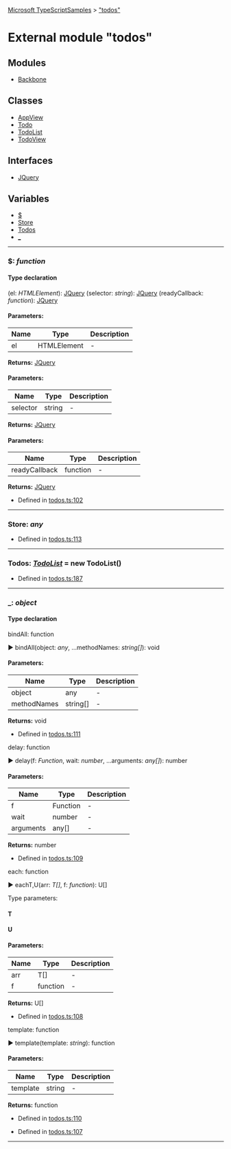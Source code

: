 [Microsoft TypeScriptSamples](../index.md) >  ["todos"](../modules/_todos_.md)
# External module "todos"








## Modules
* [Backbone](../modules/_todos_.backbone.md)

## Classes
* [AppView](../classes/_todos_.appview.md)
* [Todo](../classes/_todos_.todo.md)
* [TodoList](../classes/_todos_.todolist.md)
* [TodoView](../classes/_todos_.todoview.md)

## Interfaces
* [JQuery](../interfaces/_todos_.jquery.md)

## Variables
* [$](../modules/_todos_.md#_)
* [Store](../modules/_todos_.md#store)
* [Todos](../modules/_todos_.md#todos)
* [_](../modules/_todos_.md#_-1)

---




<a id="_"></a>

###  $:  *function* 



#### Type declaration



(el: *HTMLElement*): [JQuery](../interfaces/_todos_.jquery.md)
(selector: *string*): [JQuery](../interfaces/_todos_.jquery.md)
(readyCallback: *function*): [JQuery](../interfaces/_todos_.jquery.md)




#### Parameters:
| Name  | Type                | Description  |
| ------ | ------------------- | ------------ |
| el  | HTMLElement | - |



**Returns:** [JQuery](../interfaces/_todos_.jquery.md)











#### Parameters:
| Name  | Type                | Description  |
| ------ | ------------------- | ------------ |
| selector  | string | - |



**Returns:** [JQuery](../interfaces/_todos_.jquery.md)











#### Parameters:
| Name  | Type                | Description  |
| ------ | ------------------- | ------------ |
| readyCallback  | function | - |



**Returns:** [JQuery](../interfaces/_todos_.jquery.md)















* Defined in [todos.ts:102](https://github.com/tgreyuk/typedoc-plugin-markdown/blob/04105dc/samples/src/microsoft/todos.ts#L102)






----



<a id="store"></a>

###  Store:  *any* 







* Defined in [todos.ts:113](https://github.com/tgreyuk/typedoc-plugin-markdown/blob/04105dc/samples/src/microsoft/todos.ts#L113)






----



<a id="todos"></a>

###  Todos:  *[TodoList](../classes/_todos_.todolist.md)*  =  new TodoList()







* Defined in [todos.ts:187](https://github.com/tgreyuk/typedoc-plugin-markdown/blob/04105dc/samples/src/microsoft/todos.ts#L187)






----



<a id="_-1"></a>

###  _:  *object* 



#### Type declaration




bindAll: function

► bindAll(object: *any*, ...methodNames: *string[]*): void




#### Parameters:
| Name  | Type                | Description  |
| ------ | ------------------- | ------------ |
| object  | any | - |
| methodNames  | string[] | - |



**Returns:** void







* Defined in [todos.ts:111](https://github.com/tgreyuk/typedoc-plugin-markdown/blob/04105dc/samples/src/microsoft/todos.ts#L111)










delay: function

► delay(f: *Function*, wait: *number*, ...arguments: *any[]*): number




#### Parameters:
| Name  | Type                | Description  |
| ------ | ------------------- | ------------ |
| f  | Function | - |
| wait  | number | - |
| arguments  | any[] | - |



**Returns:** number







* Defined in [todos.ts:109](https://github.com/tgreyuk/typedoc-plugin-markdown/blob/04105dc/samples/src/microsoft/todos.ts#L109)










each: function

► eachT,U(arr: *T[]*, f: *function*): U[]



Type parameters:

#### T 

#### U 


#### Parameters:
| Name  | Type                | Description  |
| ------ | ------------------- | ------------ |
| arr  | T[] | - |
| f  | function | - |



**Returns:** U[]







* Defined in [todos.ts:108](https://github.com/tgreyuk/typedoc-plugin-markdown/blob/04105dc/samples/src/microsoft/todos.ts#L108)










template: function

► template(template: *string*): function




#### Parameters:
| Name  | Type                | Description  |
| ------ | ------------------- | ------------ |
| template  | string | - |



**Returns:** function







* Defined in [todos.ts:110](https://github.com/tgreyuk/typedoc-plugin-markdown/blob/04105dc/samples/src/microsoft/todos.ts#L110)















* Defined in [todos.ts:107](https://github.com/tgreyuk/typedoc-plugin-markdown/blob/04105dc/samples/src/microsoft/todos.ts#L107)






----





